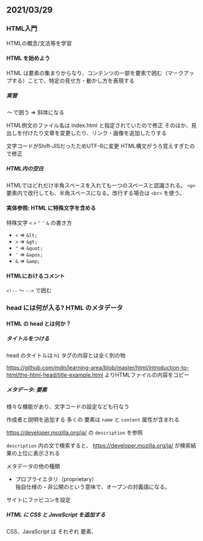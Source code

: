 ﻿## 2021/03/29

### HTML入門

HTMLの概念/文法等を学習


#### HTML を始めよう
HTML は要素の集まりからなり、コンテンツの一部を要素で囲む（マークアップする）ことで、特定の見せ方・動かし方を表現する

##### 実習
<em> ～ </em> で囲う
⇒ 斜体になる

HTML例文のファイル名は index.html と指定されていたので修正
そのほか、見出しを付けたり文章を変更したり、リンク・画像を追加したりする

文字コードがShift-JISだったためUTF-8に変更
HTML構文がうろ覚えすぎたので修正

##### HTML内の空白

HTMLではどれだけ半角スペースを入れても一つのスペースと認識される。
`<p>` 要素内で改行しても、半角スペースになる。改行する場合は `<br>` を使う。

#### 実体参照: HTML に特殊文字を含める

特殊文字 `<` `>` `"` `'` `&` の書き方
- `<` ⇒ `&lt;`
- `>` ⇒ `&gt;`
- `"` ⇒ `&quot;`
- `'` ⇒ `&apos;`
- `&` ⇒ `&amp;`

#### HTMLにおけるコメント

`<!--` ～ `-->` で囲む


### head には何が入る? HTML のメタデータ
#### HTML の head とは何か？
##### タイトルをつける
head のタイトルは `h1` タグの内容とは全く別の物

https://github.com/mdn/learning-area/blob/master/html/introduction-to-html/the-html-head/title-example.html よりHTMLファイルの内容をコピー


##### メタデータ: <meta>要素

様々な機能があり、文字コードの設定なども行なう

作成者と説明を追加する
多くの <meta> 要素は `name` と `content` 属性が含まれる

https://developer.mozilla.org/ja/ の `description` を参照

`description` 内の文で検索すると、 https://developer.mozilla.org/ja/ が検索結果の上位に表示される


メタデータの他の種類

- プロプライエタリ（proprietary）  
独自仕様の・非公開のという意味で、オープンの対義語になる。


サイトにファビコンを設定

##### HTML に CSS と JavaScript を追加する

CSS、JavaScript は それぞれ <link> 要素、 <script> 要素で表す

サイトにダウンロードしたCSS・JavaScriptを追加

##### 必要な言語の設定

lang属性で指定
<html lang="en-US">

文中で部分的に指定もできる
<p>Japanese example: <span lang="ja">ご飯が熱い。</span>.</p>


### HTML テキストの基礎
#### 基本: 見出しとパラグラフ
パラグラフは `<p>` で囲み、見出しは `h1` ～ `h6`　で囲む

text-start.html を DL

構造化の練習を行なう


次回は https://developer.mozilla.org/ja/docs/Learn/HTML/Introduction_to_HTML/HTML_text_fundamentals#lists から
